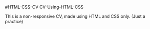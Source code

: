 #HTML-CSS-CV
CV-Using-HTML-CSS

This is a non-responsive CV, made using HTML and CSS only. (Just a practice)
